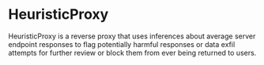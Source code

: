 # HeuristicProxy
HeuristicProxy is a reverse proxy that uses inferences about average server endpoint responses to flag potentially harmful responses or data exfil attempts for further review or block them from ever being returned to users.  
